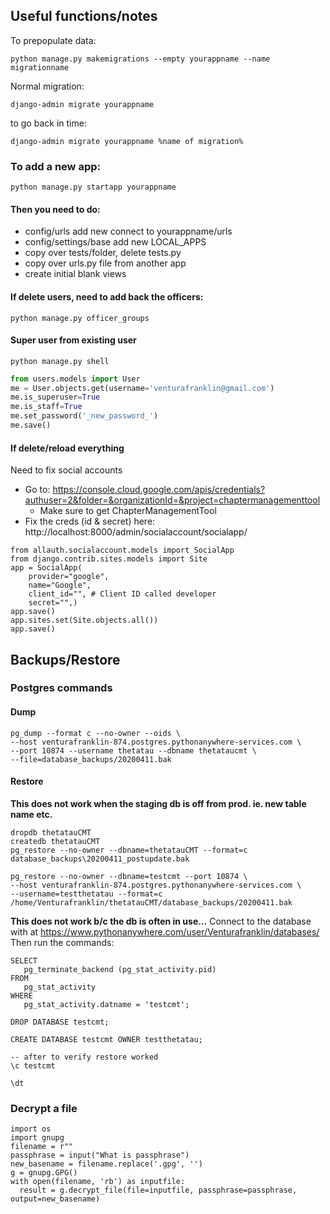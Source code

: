 ## Useful functions/notes
To prepopulate data:

    python manage.py makemigrations --empty yourappname --name migrationname
 Normal migration:

    django-admin migrate yourappname
to go back in time:

    django-admin migrate yourappname %name of migration%
### To add a new app:

    python manage.py startapp yourappname

#### Then you need to do:
- config/urls add new connect to yourappname/urls
- config/settings/base add new LOCAL_APPS
- copy over tests/folder, delete tests.py
- copy over urls.py file from another app
- create initial blank views

#### If delete users, need to add back the officers:
    python manage.py officer_groups

#### Super user from existing user
    python manage.py shell
```python
from users.models import User
me = User.objects.get(username='venturafranklin@gmail.com')
me.is_superuser=True
me.is_staff=True
me.set_password('_new_password_')
me.save()
```
    
#### If delete/reload everything
Need to fix social accounts
- Go to: https://console.cloud.google.com/apis/credentials?authuser=2&folder=&organizationId=&project=chaptermanagementtool
  - Make sure to get ChapterManagementTool
- Fix the creds (id & secret) here: http://localhost:8000/admin/socialaccount/socialapp/
```
from allauth.socialaccount.models import SocialApp
from django.contrib.sites.models import Site
app = SocialApp(
    provider="google",
    name="Google",
    client_id="", # Client ID called developer
    secret="",)
app.save()
app.sites.set(Site.objects.all())
app.save()
```

## Backups/Restore

### Postgres commands
#### Dump
```shell script
pg_dump --format c --no-owner --oids \
--host venturafranklin-874.postgres.pythonanywhere-services.com \
--port 10874 --username thetatau --dbname thetataucmt \
--file=database_backups/20200411.bak
```
#### Restore
__This does not work when the staging db is off from prod. ie. new table name etc.__
```shell script
dropdb thetatauCMT
createdb thetatauCMT
pg_restore --no-owner --dbname=thetatauCMT --format=c database_backups\20200411_postupdate.bak
    
pg_restore --no-owner --dbname=testcmt --port 10874 \
--host venturafranklin-874.postgres.pythonanywhere-services.com \
--username=testthetatau --format=c /home/Venturafranklin/thetatauCMT/database_backups/20200411.bak
```
__This does not work b/c the db is often in use...__
Connect to the database with at https://www.pythonanywhere.com/user/Venturafranklin/databases/
Then run the commands:
```postgresql
SELECT
   pg_terminate_backend (pg_stat_activity.pid)
FROM
   pg_stat_activity
WHERE
   pg_stat_activity.datname = 'testcmt';
   
DROP DATABASE testcmt;

CREATE DATABASE testcmt OWNER testthetatau;

-- after to verify restore worked
\c testcmt

\dt
```

### Decrypt a file

```
import os
import gnupg
filename = r""
passphrase = input("What is passphrase")
new_basename = filename.replace('.gpg', '')
g = gnupg.GPG()
with open(filename, 'rb') as inputfile:
  result = g.decrypt_file(file=inputfile, passphrase=passphrase, output=new_basename)
```
